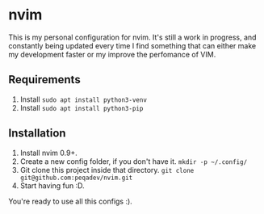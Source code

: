 # nvim

This is my personal configuration for nvim. It's still a work in progress, and constantly being updated every time I find something that can either make my development faster or my improve the perfomance of VIM.

## Requirements

1. Install `sudo apt install python3-venv`
1. Install `sudo apt install python3-pip`

## Installation

1. Install nvim 0.9+.
1. Create a new config folder, if you don't have it. `mkdir -p ~/.config/`
1. Git clone this project inside that directory. `git clone git@github.com:peqadev/nvim.git`
1. Start having fun :D.

You're ready to use all this configs :).
